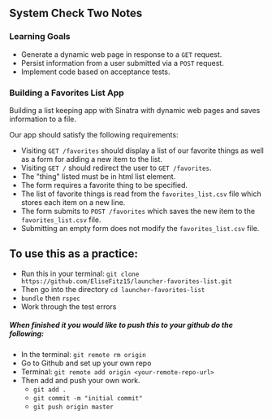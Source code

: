## System Check Two Notes

### Learning Goals
* Generate a dynamic web page in response to a `GET` request.
* Persist information from a user submitted via a `POST` request.
* Implement code based on acceptance tests.

### Building a Favorites List App

Building a list keeping app with Sinatra with dynamic web pages and saves information to a file.

Our app should satisfy the following requirements:

* Visiting `GET /favorites` should display a list of our favorite things as well as a form for adding a new item to the list.
* Visiting `GET /` should redirect the user to `GET /favorites`.
* The "thing" listed must be in html list element.
* The form requires a favorite thing to be specified.
* The list of favorite things is read from the `favorites_list.csv` file which stores each item on a new line.
* The form submits to `POST /favorites` which saves the new item to the `favorites_list.csv` file.
* Submitting an empty form does not modify the `favorites_list.csv` file.

## To use this as a practice:

* Run this in your terminal: `git clone https://github.com/EliseFitz15/launcher-favorites-list.git`
* Then go into the directory `cd launcher-favorites-list`
* `bundle` then `rspec`
* Work through the test errors

##### When finished it you would like to push this to your github do the following:

* In the terminal: `git remote rm origin`
* Go to Github and set up your own repo
* Terminal: `git remote add origin <your-remote-repo-url>`
* Then add and push your own work.
  - `git add .`
  - `git commit -m "initial commit"`
  - `git push origin master`
